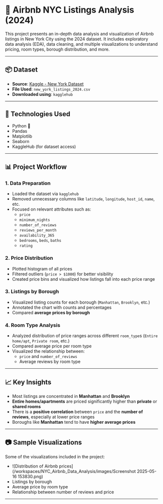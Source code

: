 # 🗽 Airbnb NYC Listings Analysis (2024)

This project presents an in-depth data analysis and visualization of Airbnb listings in New York City using the 2024 dataset. It includes exploratory data analysis (EDA), data cleaning, and multiple visualizations to understand pricing, room types, borough distribution, and more.

---

## 📦 Dataset

- **Source**: [Kaggle - New York Dataset](https://www.kaggle.com/datasets/vrindakallu/new-york-dataset)
- **File Used**: `new_york_listings_2024.csv`
- **Downloaded using**: `kagglehub`

---

## 🔧 Technologies Used

- Python 🐍
- Pandas
- Matplotlib
- Seaborn
- KaggleHub (for dataset access)

---

## 📊 Project Workflow

### 1. **Data Preparation**
- Loaded the dataset via `kagglehub`
- Removed unnecessary columns like `latitude`, `longitude`, `host_id`, `name`, etc.
- Focused on relevant attributes such as:
  - `price`
  - `minimum_nights`
  - `number_of_reviews`
  - `reviews_per_month`
  - `availability_365`
  - `bedrooms`, `beds`, `baths`
  - `rating`

### 2. **Price Distribution**
- Plotted histogram of all prices
- Filtered outliers (`price > $1000`) for better visibility
- Created price bins and visualized how listings fall into each price range

### 3. **Listings by Borough**
- Visualized listing counts for each borough (`Manhattan`, `Brooklyn`, etc.)
- Annotated the chart with counts and percentages
- Compared **average prices by borough**

### 4. **Room Type Analysis**
- Analyzed distribution of price ranges across different `room_type`s (`Entire home/apt`, `Private room`, etc.)
- Compared average price per room type
- Visualized the relationship between:
  - `price` and `number_of_reviews`
  - Average reviews by room type

---

## 📈 Key Insights

- Most listings are concentrated in **Manhattan** and **Brooklyn**
- **Entire homes/apartments** are priced significantly higher than **private** or **shared rooms**
- There is a **positive correlation** between `price` and the **number of reviews**, especially at lower price ranges
- Boroughs like **Manhattan** tend to have **higher average prices**

---

## 📷 Sample Visualizations

Some of the visualizations included in the project:
- ![Distribution of Airbnb prices] (/workspaces/NYC_Airbnb_Data_Analysis/images/Screenshot 2025-05-16 153830.png)
- Listings by borough
- Average price by room type
- Relationship between number of reviews and price

---

